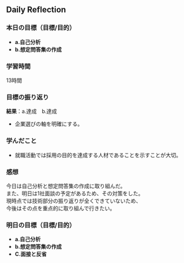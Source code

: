 ## Daily Reflection

### 本日の目標（目標/目的）
- **a.自己分析**
- **b.想定問答集の作成**

### 学習時間
13時間

### 目標の振り返り
**結果**：a.達成　b.達成

- 企業選びの軸を明確にする。

### 学んだこと
- 就職活動では採用の目的を達成する人材であることを示すことが大切。

### 感想
今日は自己分析と想定問答集の作成に取り組んだ。  
また、明日は1社面談の予定があるため、その対策をした。  
現時点では技術部分の振り返りが全くできていないため、  
今後はその点を重点的に取り組んで行きたい。  

### 明日の目標（目標/目的）
- **a.自己分析**
- **b.想定問答集の作成**
- **C.面接と反省**
